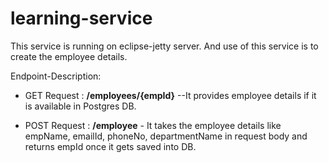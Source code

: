 # learning-service

This service is running on eclipse-jetty server. And use of this service is to create the employee details.


Endpoint-Description:

* GET Request : **/employees/{empId}** --It provides employee details if it is available in Postgres DB.

* POST Request : **/employee** - It takes the employee details like empName, emailId, phoneNo, departmentName in request body and returns empId once it gets saved into DB.
  